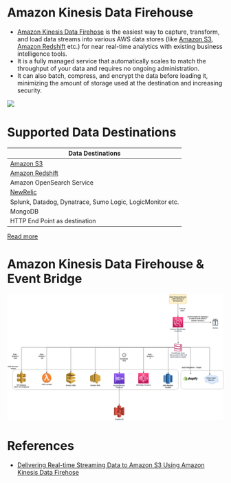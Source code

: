 # Amazon Kinesis Data Firehouse
- [Amazon Kinesis Data Firehose](https://aws.amazon.com/kinesis/data-firehose/) is the easiest way to capture, transform, and load data streams into various AWS data stores (like [Amazon S3](../../../7_StorageServices/3_ObjectStorageTypes/AmazonS3/Readme.md), [Amazon Redshift](../../../6_DatabaseServices/AmazonRedshift.md) etc.) for near real-time analytics with existing business intelligence tools.
- It is a fully managed service that automatically scales to match the throughput of your data and requires no ongoing administration. 
- It can also batch, compress, and encrypt the data before loading it, minimizing the amount of storage used at the destination and increasing security.

![](https://d1.awsstatic.com/pdp-how-it-works-assets/product-page-diagram_Amazon-KDF_HIW-V2-Updated-Diagram@2x.6e531854393eabf782f5a6d6d3b63f2e74de0db4.png)

# Supported Data Destinations

| Data Destinations                                                                             |
|-----------------------------------------------------------------------------------------------|
| [Amazon S3](../../../7_StorageServices/3_ObjectStorageTypes/AmazonS3/Readme.md)               |
| [Amazon Redshift](../../../6_DatabaseServices/AmazonRedshift.md)                              |
| Amazon OpenSearch Service                                                                     |
| [NewRelic](https://docs.aws.amazon.com/AmazonCloudWatch/latest/logs/SubscriptionFilters.html) |
| Splunk, Datadog, Dynatrace, Sumo Logic, LogicMonitor etc.                                     |
| MongoDB                                                                                       |
| HTTP End Point as destination                                                                 |

[Read more](https://aws.amazon.com/kinesis/data-firehose/faqs/)

# Amazon Kinesis Data Firehouse & Event Bridge

![img.png](../../../5_MessageBrokerServices/assests/eventbridge/EventBridge.png)

# References
- [Delivering Real-time Streaming Data to Amazon S3 Using Amazon Kinesis Data Firehose](https://towardsdatascience.com/delivering-real-time-streaming-data-to-amazon-s3-using-amazon-kinesis-data-firehose-2cda5c4d1efe)